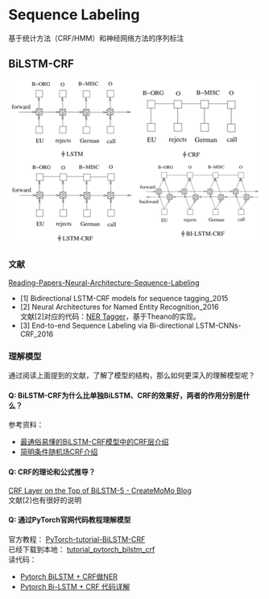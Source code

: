 # Sequence Labeling
基于统计方法（CRF/HMM）和神经网络方法的序列标注

## BiLSTM-CRF
![](./paper/BiLSTM_CRF.png)
### 文献
[Reading-Papers-Neural-Architecture-Sequence-Labeling](./paper)
  - [1] Bidirectional LSTM-CRF models for sequence tagging_2015
  - [2] Neural Architectures for Named Entity Recognition_2016  
  文献[2]对应的代码：[NER Tagger](https://github.com/glample/tagger)，基于Theano的实现。
  - [3] End-to-end Sequence Labeling via Bi-directional LSTM-CNNs-CRF_2016

### 理解模型
通过阅读上面提到的文献，了解了模型的结构，那么如何更深入的理解模型呢？
#### Q: BiLSTM-CRF为什么比单独BiLSTM、CRF的效果好，两者的作用分别是什么？
参考资料：
- [最通俗易懂的BiLSTM-CRF模型中的CRF层介绍](https://zhuanlan.zhihu.com/p/44042528)
- [简明条件随机场CRF介绍](https://zhuanlan.zhihu.com/p/37163081)
#### Q: CRF的理论和公式推导？
[CRF Layer on the Top of BiLSTM-5 - CreateMoMo Blog](https://createmomo.github.io/2017/11/11/CRF-Layer-on-the-Top-of-BiLSTM-5/)  
文献[2]也有很好的说明
#### Q: 通过PyTorch官网代码教程理解模型
官方教程： [PyTorch-tutorial-BiLSTM-CRF](https://pytorch.org/tutorials/beginner/nlp/advanced_tutorial.html#sphx-glr-beginner-nlp-advanced-tutorial-py)  
已经下载到本地： [tutorial_pytorch_bilstm_crf](./tutorial_pytorch_bilstm_crf/)  
读代码：
- [Pytorch BiLSTM + CRF做NER](https://zhuanlan.zhihu.com/p/59845590)  
- [Pytorch Bi-LSTM + CRF 代码详解](https://blog.csdn.net/cuihuijun1hao/article/details/79405740)
